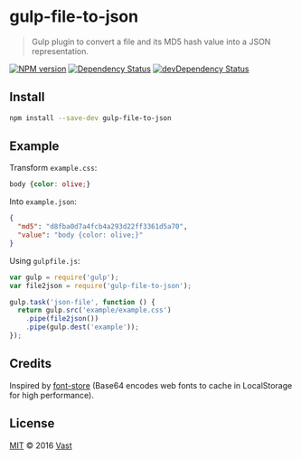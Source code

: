 # gulp-file-to-json

> Gulp plugin to convert a file and its MD5 hash value into a JSON representation.

[![NPM version](https://badge.fury.io/js/gulp-file-to-json.svg)](https://www.npmjs.com/package/gulp-file-to-json) [![Dependency Status](https://david-dm.org/vast-engineering/gulp-file-to-json.svg)](https://david-dm.org/vast-engineering/gulp-file-to-json) [![devDependency Status](https://david-dm.org/vast-engineering/gulp-file-to-json/dev-status.svg)](https://david-dm.org/vast-engineering/gulp-file-to-json#info=devDependencies)

## Install

```bash
npm install --save-dev gulp-file-to-json
```

## Example

Transform `example.css`:

```css
body {color: olive;}
```

Into `example.json`:

```json
{
  "md5": "d8fba0d7a4fcb4a293d22ff3361d5a70",
  "value": "body {color: olive;}"
}
```

Using `gulpfile.js`:

```javascript
var gulp = require('gulp');
var file2json = require('gulp-file-to-json');

gulp.task('json-file', function () {
  return gulp.src('example/example.css')
    .pipe(file2json())
    .pipe(gulp.dest('example'));
});
```

## Credits

Inspired by [font-store](https://github.com/CrocoDillon/font-store) (Base64 encodes web fonts to cache in LocalStorage for high performance).

## License

[MIT](https://github.com/vast-engineering/gulp-file-to-json/blob/master/LICENSE) © 2016 [Vast](http://www.vast.com/)

<!--
TODO:

[![Build Status](https://img.shields.io/travis/TODO/gulp-file-to-json.svg?branch=master)](https://travis-ci.org/TODO/gulp-file-to-json)

[![Coveralls Status](https://img.shields.io/coveralls/TODO/gulp-file-to-json.svg)](https://coveralls.io/r/TODO/gulp-file-to-json)
-->